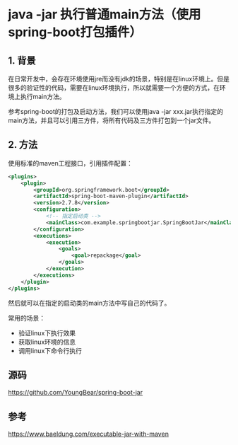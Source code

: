 # java -jar 执行普通main方法（使用spring-boot打包插件）



## 1. 背景

在日常开发中，会存在环境使用jre而没有jdk的场景，特别是在linux环境上。但是很多的验证性的代码，需要在linux环境执行，所以就需要一个方便的方式，在环境上执行main方法。

参考spring-boot的打包及启动方法，我们可以使用java -jar xxx.jar执行指定的main方法，并且可以引用三方件，将所有代码及三方件打包到一个jar文件。

## 2. 方法

使用标准的maven工程接口，引用插件配置：

```xml
<plugins>
    <plugin>
        <groupId>org.springframework.boot</groupId>
        <artifactId>spring-boot-maven-plugin</artifactId>
        <version>2.7.8</version>
        <configuration>
            <!-- 指定启动类 -->
            <mainClass>com.example.springbootjar.SpringBootJar</mainClass>
        </configuration>
        <executions>
            <execution>
                <goals>
                    <goal>repackage</goal>
                </goals>
            </execution>
        </executions>
    </plugin>
</plugins>
```

然后就可以在指定的启动类的main方法中写自己的代码了。

常用的场景：

- 验证linux下执行效果
- 获取linux环境的信息
- 调用linux下命令行执行



## 源码

https://github.com/YoungBear/spring-boot-jar



## 参考

https://www.baeldung.com/executable-jar-with-maven



